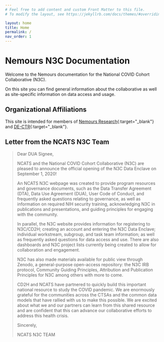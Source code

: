 ```yaml
---
# Feel free to add content and custom Front Matter to this file.
# To modify the layout, see https://jekyllrb.com/docs/themes/#overriding-theme-defaults

layout: home
title: Home
permalink: /
nav_order: 1
---
```


# Nemours N3C Documentation

Welcome to the Nemours documentation for the National COVID Cohort Collaborative (N3C).

On this site you can find general information about the collaborative as well as site-specific information on data access and usage.

## Organizational Affiliations

This site is intended for members of [Nemours Research](https://apps.nemoursresearch.org/ "Nemours Research Website"){:target="_blank"} and [DE-CTR](https://www.de-ctr.org/ "DE-CTR Accel Website"){:target="_blank"}.

## Letter from the NCATS N3C Team

> Dear DUA Signee,  
>
> NCATS and the National COVID Cohort Collaborative (N3C) are pleased to announce the official opening of the N3C Data Enclave on September 1, 2020!
>
> An NCATS N3C webpage was created to provide program resources and governance documents, such as the Data Transfer Agreement (DTA), Data Use Agreement (DUA), User Code of Conduct, and frequently asked questions relating to governance, as well as information on required NIH security training, acknowledging N3C in publications and presentations, and guiding principles for engaging with the community.
>
> In parallel, the N3C website provides information for registering to N3C/CD2H; creating an account and entering the N3C Data Enclave; individual workstream, subgroup, and task team information; as well as frequently asked questions for data access and use. There are also dashboards and N3C project lists currently being created to allow for collaboration and engagement.
>
> N3C has also made materials available for public view through Zenodo, a general-purpose open-access repository: the N3C IRB protocol, Community Guiding Principles, Attribution and Publication Principles for N3C among others with more to come.
>
> CD2H and NCATS have partnered to quickly build this important national resource to study the COVID pandemic. We are enormously grateful for the communities across the CTSAs and the common data models that have rallied with us to make this possible. We are excited about what we and our partners can learn from this shared resource and are confident that this can advance our collaborative efforts to address this health crisis.
>
> Sincerely,
>
> NCATS N3C TEAM
